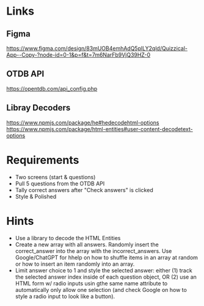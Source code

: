 # Links
## Figma
https://www.figma.com/design/83mUOB4emhAdQ5plLY2qld/Quizzical-App--Copy-?node-id=0-1&p=f&t=7m6NarFb9VjQ39HZ-0
## OTDB API
https://opentdb.com/api_config.php
## Libray Decoders
https://www.npmjs.com/package/he#hedecodehtml-options
https://www.npmjs.com/package/html-entities#user-content-decodetext-options

# Requirements
 - Two screens (start & questions)
 - Pull 5 questions from the OTDB API
 - Tally correct answers after "Check answers" is clicked
 - Style & Polished

# Hints
 - Use a library to decode the HTML Entities
 - Create a new array with all answers. Randomly insert the correct_answer into the array with the incorrect_answers.
    Use Google/ChatGPT for hhelp on how to shuffle items in an array at random or how to insert an item randomly into an array.
 - Limit answer choice to 1 and style the selected answer: either (1) track the selected answer index inside of each question object,
    OR (2) use an HTML form w/ radio inputs usin gthe same name attribute to automatically only allow one selection
    (and check Google on how to style a radio input to look like a button).